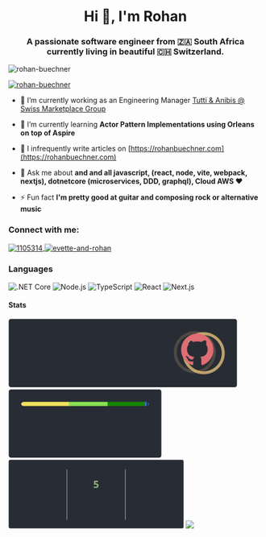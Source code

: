<h1 align="center">Hi 👋, I'm Rohan</h1>
<h3 align="center">A passionate software engineer from 🇿🇦 South Africa currently living in beautiful 🇨🇭 Switzerland.</h3>
<p align="left">
  <img src="https://komarev.com/ghpvc/?username=rohan-buechner&label=Profile%20views&color=0e75b6&style=flat" alt="rohan-buechner" />
</p>
<p align="left">
  <a href="https://github.com/ryo-ma/github-profile-trophy">
    <img src="https://github-profile-trophy.vercel.app/?username=rohan-buechner&theme=onedark&column=9&margin-w=15&margin-h=15&rank=?,-?,-B" alt="rohan-buechner" />
  </a>
</p> 

- 🔭 I’m currently working as an Engineering Manager [Tutti & Anibis @ Swiss Marketplace Group](https://swissmarketplace.group/)
  
- 🌱 I’m currently learning **Actor Pattern Implementations using Orleans on top of Aspire**
  
- 📝 I infrequently write articles on [https://rohanbuechner.com](https://rohanbuechner.com)
  
- 💬 Ask me about **and and all javascript, (react, node, vite, webpack, nextjs), dotnetcore (microservices, DDD, graphql), Cloud AWS ❤️**
  
- ⚡ Fun fact **I'm pretty good at guitar and composing rock or alternative music**

<h3 align="left">Connect with me:</h3>

<p align="left">
  <a href="https://stackoverflow.com/users/1105314" target="blank">
    <img align="center" src="https://raw.githubusercontent.com/rahuldkjain/github-profile-readme-generator/master/src/images/icons/Social/stack-overflow.svg" alt="1105314" height="30" width="40" />
  </a>
   <a href="https://www.youtube.com/c/rohan.buchner" target="blank">
    <img align="center" src="https://raw.githubusercontent.com/rahuldkjain/github-profile-readme-generator/master/src/images/icons/Social/youtube.svg" alt="evette-and-rohan" height="30" width="40" />
  </a>
</p>


### Languages

![.NET Core](https://img.shields.io/badge/-DotNetCore-512BD4?&logo=.net&logoColor=white)
![Node.js](https://img.shields.io/badge/-Node.js-339933?&logo=node.js&logoColor=white)
![TypeScript](https://img.shields.io/badge/-TypeScript-3178C6?&logo=typescript&logoColor=white)
![React](https://img.shields.io/badge/-React-61DAFB?&logo=react&logoColor=black)
![Next.js](https://img.shields.io/badge/-Next.js-000000?&logo=next.js&logoColor=white)

#### Stats

<a href="https://github.com/rohan-buechner">
  <img height="137px" src="stars-tier.svg"/>
  <img height="137px" src="languages.svg"/>
</a>
<img height="137px" src="streak.svg"/>
<a href="https://stackoverflow.com/users/1105314">
  <img height="137px" src="stackoverflow.svg" />
</a>


